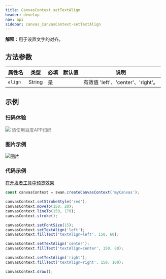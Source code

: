 ```yaml
---
title: CanvasContext.setTextAlign
header: develop
nav: api
sidebar: canvas_CanvasContext-setTextAlign
---
```

 
**解释**：用于设置文字的对齐。
 
## 方法参数 

 
|属性名 |类型  |必填 | 默认值 |说明|
|---- | ---- | ---- | ----|----|
| `align `|String|是|| 有效值 'left'、'center'、'right'。 |

## 示例

 
### 扫码体验

<div class='scan-code-container'>
    <img src="https://b.bdstatic.com/miniapp/assets/images/doc_demo/pages_createCanvasContext.png" class="demo-qrcode-image" />
    <font color=#777 12px>请使用百度APP扫码</font>
</div>

###  图片示例  

![图片](../../../../img/set-text-align.png)

### 代码示例 

<a href="swanide://fragment/dcde4e6cd75f48eb2912d4c7bf321dd21573724302516" title="在开发者工具中预览效果" target="_self">在开发者工具中预览效果</a>

```js
const canvasContext = swan.createCanvasContext('myCanvas');

canvasContext.setStrokeStyle('red');
canvasContext.moveTo(150, 20);
canvasContext.lineTo(150, 170);
canvasContext.stroke();

canvasContext.setFontSize(15);
canvasContext.setTextAlign('left');
canvasContext.fillText('textAlign=left', 150, 60);

canvasContext.setTextAlign('center');
canvasContext.fillText('textAlign=center', 150, 80);

canvasContext.setTextAlign('right');
canvasContext.fillText('textAlign=right', 150, 100);

canvasContext.draw();
```



